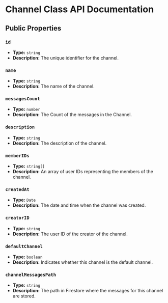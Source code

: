 # Channel Class API Documentation

## Public Properties

### `id`

- **Type:** `string`
- **Description:** The unique identifier for the channel.

### `name`

- **Type:** `string`
- **Description:** The name of the channel.

### `messagesCount`

- **Type:** `number`
- **Description:** The Count of the messages in the Channel.

### `description`

- **Type:** `string`
- **Description:** The description of the channel.

### `memberIDs`

- **Type:** `string[]`
- **Description:** An array of user IDs representing the members of the channel.

### `createdAt`

- **Type:** `Date`
- **Description:** The date and time when the channel was created.

### `creatorID`

- **Type:** `string`
- **Description:** The user ID of the creator of the channel.

### `defaultChannel`

- **Type:** `boolean`
- **Description:** Indicates whether this channel is the default channel.

### `channelMessagesPath`

- **Type:** `string`
- **Description:** The path in Firestore where the messages for this channel are stored.
